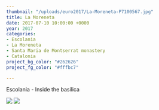 ```yaml
---
thumbnail: "/uploads/euro2017/La-Moreneta-P7100567.jpg"
title: La Moreneta
date: 2017-07-10 10:00:00 +0000
year: 2017
categories:
- Escolania
- La Moreneta
- Santa Maria de Montserrat monastery
- Catalonia
project_bg_color: "#262626"
project_fg_color: "#fffbc7"

---
```


Escolania - Inside the basilica

![](/uploads/euro2017/La-Moreneta-P7100567.jpg)
![](/uploads/euro2017/La-Moreneta-P7100588.jpg)